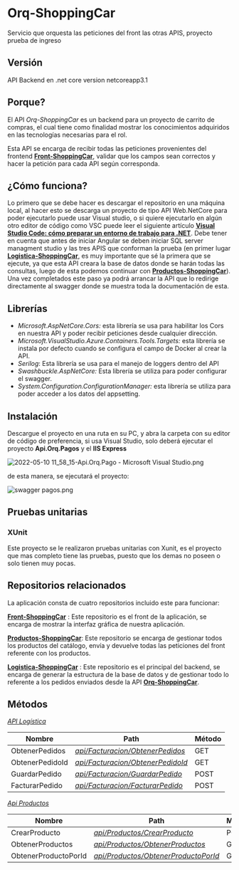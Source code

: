 # Orq-ShoppingCar
Servicio que orquesta las peticiones del front  las otras APIS, proyecto prueba de ingreso 


## Versión
API Backend en .net core version netcoreapp3.1


## Porque?


El API *Orq-ShoppingCar* es un backend para un proyecto de carrito de compras, el cual tiene como finalidad mostrar los conocimientos adquiridos en las tecnologías necesarias para el rol.


Esta API se encarga de recibir todas las peticiones provenientes del frontend [**Front-ShoppingCar**](https://github.com/juliankgp/Front-ShoppingCar), validar que los campos sean correctos y hacer la petición para cada API según corresponda. 


## ¿Cómo funciona?
Lo primero que se debe hacer es descargar el repositorio en una máquina local, al hacer esto se descarga un proyecto de tipo API Web.NetCore para poder ejecutarlo puede usar Visual studio, o si quiere ejecutarlo en algún otro editor de código como VSC puede leer el siguiente artículo [**Visual Studio Code: cómo preparar un entorno de trabajo para .NET**](https://www.campusmvp.es/recursos/post/visual-studio-code-como-preparar-un-entorno-de-trabajo-para-net-core.aspx). Debe tener en cuenta que antes de iniciar Angular se deben iniciar SQL server managment studio y las tres APIS que conforman la prueba (en primer lugar [**Logistica-ShoppingCar**](https://github.com/juliankgp/Logistica-ShoppingCar), es muy importante que sé la primera que se ejecute, ya que esta API creara la base de datos donde se harán todas las consultas, luego de esta podemos continuar con [**Productos-ShoppingCar**](https://github.com/juliankgp/Productos-ShoppingCar)). Una vez completados este paso ya podrá arrancar la API que lo redirige directamente al swagger donde se muestra toda la documentación de esta. 



## Librerías


- *Microsoft.AspNetCore.Cors:* esta librería se usa para habilitar los Cors en nuestra API y poder recibir peticiones desde cualquier dirección.
- *Microsoft.VisualStudio.Azure.Containers.Tools.Targets:* esta librería se instala por defecto cuando se configura el campo de Docker al crear la API.
- *Serilog*: Esta librería se usa para el manejo de loggers dentro del API
- *Swashbuckle.AspNetCore:* Esta librería se utiliza para poder  configurar el swagger.
- *System.Configuration.ConfigurationManager:* esta librería se utiliza para poder acceder a los datos del appsetting. 




## Instalación

Descargue el proyecto en una ruta en su PC, y abra la carpeta con su editor de código de preferencia, si usa Visual Studio, solo deberá ejecutar el proyecto **Api.Orq.Pagos** y el **IIS Express**

![2022-05-10 11_58_15-Api.Orq.Pago - Microsoft Visual Studio.png](#file:b1899488-5d5e-c729-214c-b0cc7d80f29c)

de esta manera, se ejecutará el proyecto:

![swagger pagos.png](#file:05729af1-96d3-2279-e66a-8d552cd690b1)

## Pruebas unitarias 
### XUnit
Este proyecto se le realizaron pruebas unitarias con Xunit, es el proyecto que mas completo tiene las pruebas, puesto que los demas no poseen o solo tienen muy pocas.


## Repositorios relacionados

La aplicación consta de cuatro repositorios incluido este  para funcionar:

[**Front-ShoppingCar**](https://github.com/juliankgp/Front-ShoppingCar) : Este repositorio es el front de la aplicación, se encarga de mostrar la interfaz gráfica de nuestra aplicación.

[**Productos-ShoppingCar**](https://github.com/juliankgp/Productos-ShoppingCar): Este repositorio se encarga de gestionar todos los productos del catálogo, envía y devuelve todas las peticiones del front referente con los productos. 

[**Logistica-ShoppingCar**](https://github.com/juliankgp/Logistica-ShoppingCar) : Este repositorio es el principal del backend, se encarga de generar la estructura de la base de datos y de gestionar todo lo referente a los pedidos enviados desde la API [**Orq-ShoppingCar**](https://github.com/juliankgp/Orq-ShoppingCar).

## Métodos



 [*API Logística*](https://github.com/juliankgp/Logistica-ShoppingCar)

| Nombre | Path | Método |
| ------ | ------ | ------ |
| ObtenerPedidos |[*api/Facturacion/ObtenerPedidos*](https://github.com/juliankgp/Logistica-ShoppingCar) | GET|
| ObtenerPedidoId | [*api/Facturacion/ObtenerPedidoId*](https://github.com/juliankgp/Logistica-ShoppingCar) |GET|
| GuardarPedido | [*api/Facturacion/GuardarPedido*](https://github.com/juliankgp/Logistica-ShoppingCar) | POST	|
|FacturarPedido|  [*api/Facturacion/FacturarPedido*](https://github.com/juliankgp/Logistica-ShoppingCar)|POST|


[*Api Productos*](https://github.com/juliankgp/Productos-ShoppingCar)

| Nombre | Path | Método |
| ------ | ------ |-------|
| CrearProducto  | [*api/Productos/CrearProducto*](https://github.com/juliankgp/Productos-ShoppingCar)| POST |
| ObtenerProductos |[*api/Productos/ObtenerProductos*](https://github.com/juliankgp/Productos-ShoppingCar) |GET|
| ObtenerProductoPorId | [*api/Productos/ObtenerProductoPorId*](https://github.com/juliankgp/Productos-ShoppingCar) |GET|
